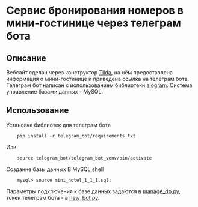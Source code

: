 # Сервис бронирования номеров в мини-гостинице через телеграм бота

## Описание
Вебсайт сделан через конструктор [Tilda](https://tilda.cc/), на нём предоставлена информация о мини-гостинице и приведена ссылка на телеграм бота. Телеграм бот написан с использованием библиотеки [aiogram](https://github.com/aiogram/aiogram). Система управление базами данных - MySQL.


## Использование
Установка библиотек для телеграм бота

        pip install -r telegram_bot/requirements.txt

Или 

        source telegram_bot/telegram_bot_venv/bin/activate

Создание базы данных
В MySQL shell

        mysql> source mini_hotel_1_1_1.sql;



Параметры подключения к базе данных задаются в [manage_db.py](telegram_bot/manage_db.py), токен телеграм бота - в [new_bot.py](telegram_bot/manage_db.py).